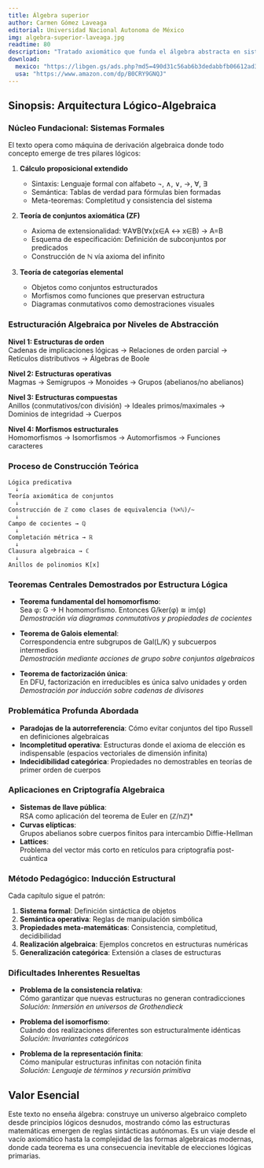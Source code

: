 ```yaml
---
title: Álgebra superior
author: Carmen Gómez Laveaga
editorial: Universidad Nacional Autonoma de México
img: algebra-superior-laveaga.jpg
readtime: 80
description: "Tratado axiomático que funda el álgebra abstracta en sistemas lógicos formales, construyendo estructuras algebraicas desde principios deductivos primarios."
download: 
  mexico: "https://libgen.gs/ads.php?md5=490d31c56ab6b3dedabbfb06612ad331"
  usa: "https://www.amazon.com/dp/B0CRY9GNQJ"
---
```


## Sinopsis: Arquitectura Lógico-Algebraica

### Núcleo Fundacional: Sistemas Formales
El texto opera como máquina de derivación algebraica donde todo concepto emerge de tres pilares lógicos:
1. **Cálculo proposicional extendido**  
   - Sintaxis: Lenguaje formal con alfabeto ¬, ∧, ∨, →, ∀, ∃  
   - Semántica: Tablas de verdad para fórmulas bien formadas  
   - Meta-teoremas: Completitud y consistencia del sistema  

2. **Teoría de conjuntos axiomática (ZF)**  
   - Axioma de extensionalidad: ∀A∀B(∀x(x∈A ↔ x∈B) → A=B  
   - Esquema de especificación: Definición de subconjuntos por predicados  
   - Construcción de ℕ vía axioma del infinito  

3. **Teoría de categorías elemental**  
   - Objetos como conjuntos estructurados  
   - Morfismos como funciones que preservan estructura  
   - Diagramas conmutativos como demostraciones visuales  

### Estructuración Algebraica por Niveles de Abstracción
**Nivel 1: Estructuras de orden**  
Cadenas de implicaciones lógicas → Relaciones de orden parcial → Retículos distributivos → Álgebras de Boole  

**Nivel 2: Estructuras operativas**  
Magmas → Semigrupos → Monoides → Grupos (abelianos/no abelianos)  

**Nivel 3: Estructuras compuestas**  
Anillos (conmutativos/con división) → Ideales primos/maximales → Dominios de integridad → Cuerpos  

**Nivel 4: Morfismos estructurales**  
Homomorfismos → Isomorfismos → Automorfismos → Funciones caracteres  

### Proceso de Construcción Teórica
```plaintext
Lógica predicativa 
  ↓
Teoría axiomática de conjuntos
  ↓
Construcción de ℤ como clases de equivalencia (ℕ×ℕ)/~ 
  ↓
Campo de cocientes → ℚ 
  ↓
Completación métrica → ℝ 
  ↓
Clausura algebraica → ℂ 
  ↓
Anillos de polinomios K[x]
```

### Teoremas Centrales Demostrados por Estructura Lógica
- **Teorema fundamental del homomorfismo**:  
  Sea φ: G → H homomorfismo. Entonces G/ker(φ) ≅ im(φ)  
  *Demostración vía diagramas conmutativos y propiedades de cocientes*  

- **Teorema de Galois elemental**:  
  Correspondencia entre subgrupos de Gal(L/K) y subcuerpos intermedios  
  *Demostración mediante acciones de grupo sobre conjuntos algebraicos*  

- **Teorema de factorización única**:  
  En DFU, factorización en irreducibles es única salvo unidades y orden  
  *Demostración por inducción sobre cadenas de divisores*  

### Problemática Profunda Abordada
- **Paradojas de la autorreferencia**: Cómo evitar conjuntos del tipo Russell en definiciones algebraicas  
- **Incompletitud operativa**: Estructuras donde el axioma de elección es indispensable (espacios vectoriales de dimensión infinita)  
- **Indecidibilidad categórica**: Propiedades no demostrables en teorías de primer orden de cuerpos  

### Aplicaciones en Criptografía Algebraica
- **Sistemas de llave pública**:  
  RSA como aplicación del teorema de Euler en (ℤ/nℤ)*  
- **Curvas elípticas**:  
  Grupos abelianos sobre cuerpos finitos para intercambio Diffie-Hellman  
- **Lattices**:  
  Problema del vector más corto en retículos para criptografía post-cuántica  

### Método Pedagógico: Inducción Estructural
Cada capítulo sigue el patrón:  
1. **Sistema formal**: Definición sintáctica de objetos  
2. **Semántica operativa**: Reglas de manipulación simbólica  
3. **Propiedades meta-matemáticas**: Consistencia, completitud, decidibilidad  
4. **Realización algebraica**: Ejemplos concretos en estructuras numéricas  
5. **Generalización categórica**: Extensión a clases de estructuras  

### Dificultades Inherentes Resueltas
- **Problema de la consistencia relativa**:  
  Cómo garantizar que nuevas estructuras no generan contradicciones  
  *Solución: Inmersión en universos de Grothendieck*  

- **Problema del isomorfismo**:  
  Cuándo dos realizaciones diferentes son estructuralmente idénticas  
  *Solución: Invariantes categóricos*  

- **Problema de la representación finita**:  
  Cómo manipular estructuras infinitas con notación finita  
  *Solución: Lenguaje de términos y recursión primitiva*  

## Valor Esencial
Este texto no enseña álgebra: construye un universo algebraico completo desde principios lógicos desnudos, mostrando cómo las estructuras matemáticas emergen de reglas sintácticas autónomas. Es un viaje desde el vacío axiomático hasta la complejidad de las formas algebraicas modernas, donde cada teorema es una consecuencia inevitable de elecciones lógicas primarias.
